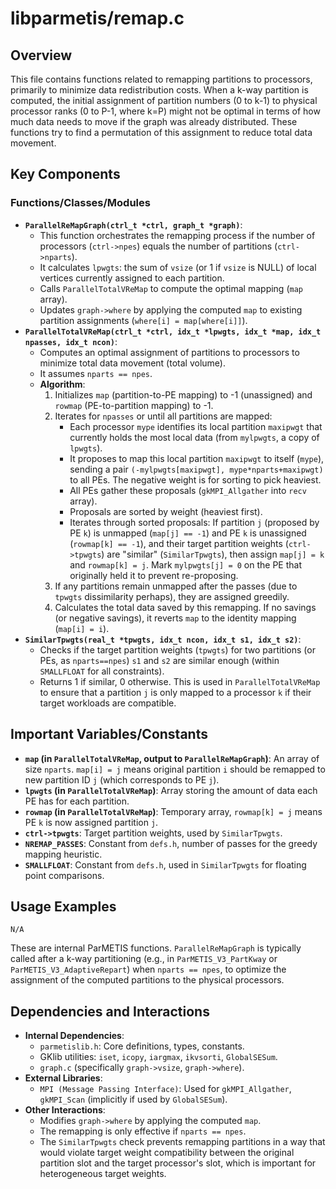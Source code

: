 # libparmetis/remap.c

## Overview

This file contains functions related to remapping partitions to processors, primarily to minimize data redistribution costs. When a k-way partition is computed, the initial assignment of partition numbers (0 to k-1) to physical processor ranks (0 to P-1, where k=P) might not be optimal in terms of how much data needs to move if the graph was already distributed. These functions try to find a permutation of this assignment to reduce total data movement.

## Key Components

### Functions/Classes/Modules

*   **`ParallelReMapGraph(ctrl_t *ctrl, graph_t *graph)`**:
    *   This function orchestrates the remapping process if the number of processors (`ctrl->npes`) equals the number of partitions (`ctrl->nparts`).
    *   It calculates `lpwgts`: the sum of `vsize` (or 1 if `vsize` is NULL) of local vertices currently assigned to each partition.
    *   Calls `ParallelTotalVReMap` to compute the optimal mapping (`map` array).
    *   Updates `graph->where` by applying the computed `map` to existing partition assignments (`where[i] = map[where[i]]`).
*   **`ParallelTotalVReMap(ctrl_t *ctrl, idx_t *lpwgts, idx_t *map, idx_t npasses, idx_t ncon)`**:
    *   Computes an optimal assignment of partitions to processors to minimize total data movement (total volume).
    *   It assumes `nparts == npes`.
    *   **Algorithm**:
        1.  Initializes `map` (partition-to-PE mapping) to -1 (unassigned) and `rowmap` (PE-to-partition mapping) to -1.
        2.  Iterates for `npasses` or until all partitions are mapped:
            *   Each processor `mype` identifies its local partition `maxipwgt` that currently holds the most local data (from `mylpwgts`, a copy of `lpwgts`).
            *   It proposes to map this local partition `maxipwgt` to itself (`mype`), sending a pair `(-mylpwgts[maxipwgt], mype*nparts+maxipwgt)` to all PEs. The negative weight is for sorting to pick heaviest.
            *   All PEs gather these proposals (`gkMPI_Allgather` into `recv` array).
            *   Proposals are sorted by weight (heaviest first).
            *   Iterates through sorted proposals: If partition `j` (proposed by PE `k`) is unmapped (`map[j] == -1`) and PE `k` is unassigned (`rowmap[k] == -1`), and their target partition weights (`ctrl->tpwgts`) are "similar" (`SimilarTpwgts`), then assign `map[j] = k` and `rowmap[k] = j`. Mark `mylpwgts[j] = 0` on the PE that originally held it to prevent re-proposing.
        3.  If any partitions remain unmapped after the passes (due to `tpwgts` dissimilarity perhaps), they are assigned greedily.
        4.  Calculates the total data saved by this remapping. If no savings (or negative savings), it reverts `map` to the identity mapping (`map[i] = i`).
*   **`SimilarTpwgts(real_t *tpwgts, idx_t ncon, idx_t s1, idx_t s2)`**:
    *   Checks if the target partition weights (`tpwgts`) for two partitions (or PEs, as `nparts==npes`) `s1` and `s2` are similar enough (within `SMALLFLOAT` for all constraints).
    *   Returns 1 if similar, 0 otherwise. This is used in `ParallelTotalVReMap` to ensure that a partition `j` is only mapped to a processor `k` if their target workloads are compatible.

## Important Variables/Constants

*   **`map` (in `ParallelTotalVReMap`, output to `ParallelReMapGraph`)**: An array of size `nparts`. `map[i] = j` means original partition `i` should be remapped to new partition ID `j` (which corresponds to PE `j`).
*   **`lpwgts` (in `ParallelTotalVReMap`)**: Array storing the amount of data each PE has for each partition.
*   **`rowmap` (in `ParallelTotalVReMap`)**: Temporary array, `rowmap[k] = j` means PE `k` is now assigned partition `j`.
*   **`ctrl->tpwgts`**: Target partition weights, used by `SimilarTpwgts`.
*   **`NREMAP_PASSES`**: Constant from `defs.h`, number of passes for the greedy mapping heuristic.
*   **`SMALLFLOAT`**: Constant from `defs.h`, used in `SimilarTpwgts` for floating point comparisons.

## Usage Examples

```
N/A
```
These are internal ParMETIS functions. `ParallelReMapGraph` is typically called after a k-way partitioning (e.g., in `ParMETIS_V3_PartKway` or `ParMETIS_V3_AdaptiveRepart`) when `nparts == npes`, to optimize the assignment of the computed partitions to the physical processors.

## Dependencies and Interactions

*   **Internal Dependencies**:
    *   `parmetislib.h`: Core definitions, types, constants.
    *   GKlib utilities: `iset`, `icopy`, `iargmax`, `ikvsorti`, `GlobalSESum`.
    *   `graph.c` (specifically `graph->vsize`, `graph->where`).
*   **External Libraries**:
    *   `MPI (Message Passing Interface)`: Used for `gkMPI_Allgather`, `gkMPI_Scan` (implicitly if used by `GlobalSESum`).
*   **Other Interactions**:
    *   Modifies `graph->where` by applying the computed `map`.
    *   The remapping is only effective if `nparts == npes`.
    *   The `SimilarTpwgts` check prevents remapping partitions in a way that would violate target weight compatibility between the original partition slot and the target processor's slot, which is important for heterogeneous target weights.

```
